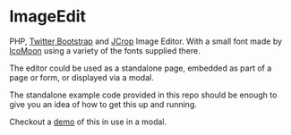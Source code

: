 ImageEdit
=========

PHP, [Twitter Bootstrap](http://twitter.github.com/bootstrap/) and [JCrop](http://deepliquid.com/content/Jcrop.html) Image Editor.
With a small font made by [IcoMoon](http://icomoon.io/) using a variety of the fonts supplied there.

The editor could be used as a standalone page, embedded as part of a page or form, or displayed via a modal.

The standalone example code provided in this repo should be enough to give you an idea of how to get this up and running.

Checkout a [demo](http://www.grudlight-design.co.uk/demos/ImageEdit/) of this in use in a modal.